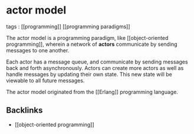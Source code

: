 # actor model

tags
: [[programming]] [[programming paradigms]]

The actor model is a programming paradigm, like [[object-oriented programming]], wherein a network of **actors** communicate by sending messages to one another.

Each actor has a message queue, and communicate by sending messages back and forth asynchronously. Actors can create more actors as well as handle messages by updating their own state. This new state will be viewable to all future messages.

The actor model originated from the [[Erlang]] programming language.


<a id="orgbae5f98"></a>

## Backlinks

-   [[object-oriented programming]]
